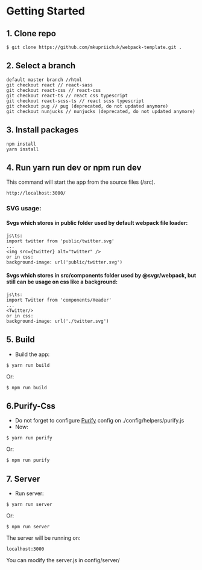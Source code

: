 # Getting Started

## 1. Clone repo

```
$ git clone https://github.com/mkupriichuk/webpack-template.git .
```

## 2. Select a branch

```
default master branch //html
git checkout react // react-sass
git checkout react-css // react-css
git checkout react-ts // react css typescript
git checkout react-scss-ts // react scss typescript
git checkout pug // pug (deprecated, do not updated anymore)
git checkout nunjucks // nunjucks (deprecated, do not updated anymore)
```

## 3. Install packages

```
npm install
yarn install
```


## 4. Run yarn run dev or npm run dev

This command will start the app from the source files (/src).

```
http://localhost:3000/
```

### SVG usage:
#### Svgs which stores in public folder used by default webpack file loader:
```
js\ts:
import twitter from 'public/twitter.svg'
...
<img src={twitter} alt="twitter" />
or in css:
background-image: url('public/twitter.svg')
```

#### Svgs which stores in src/components folder used by @svgr/webpack, but still can be usage on css like a background: 
```
js\ts:
import Twitter from 'components/Header'
...
<Twitter/>
or in css:
background-image: url('./twitter.svg')
```
## 5. Build

- Build the app:

```
$ yarn run build
```
Or:

```
$ npm run build
```

## 6.Purify-Css
  - Do not forget to configure [Purify](https://github.com/purifycss/purifycss) config on ./config/helpers/purify.js
  - Now:

```
$ yarn run purify
```
Or:

```
$ npm run purify
```

## 7. Server
- Run server:

```
$ yarn run server
```
Or:

```
$ npm run server
```

The server will be running on:

```
localhost:3000
```

You can modify the server.js in config/server/
